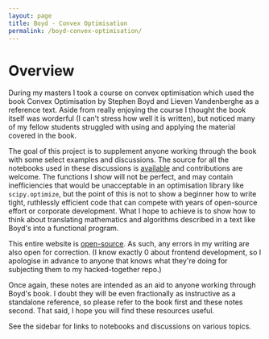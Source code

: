 ```yaml
---
layout: page
title: Boyd - Convex Optimisation
permalink: /boyd-convex-optimisation/
---
```


# Overview

During my masters I took a course on convex optimisation which used the book Convex Optimisation by Stephen Boyd and Lieven Vandenberghe as a reference text. Aside from really enjoying the course I thought the book itself was worderful (I can't stress how well it is written), but noticed many of my fellow students struggled with using and applying the material covered in the book.

The goal of this project is to supplement anyone working through the book with some select examples and discussions. The source for all the notebooks used in these discussions is [available](https://github.com/JPIvan/optimisation) and contributions are welcome. The functions I show will not be perfect, and may contain inefficiencies that would be unacceptable in an optimisation library like `scipy.optimize`, but the point of this is not to show a beginner how to write tight, ruthlessly efficient code that can compete with years of open-source effort or corporate development. What I hope to achieve is to show how to think about translating mathematics and algorithms described in a text like Boyd's into a functional program.

This entire website is [open-source](https://github.com/JPIvan/JPIvan.github.io). As such, any errors in my writing are also open for correction. (I know exactly 0 about frontend development, so I apologise in advance to anyone that knows what they're doing for subjecting them to my hacked-together repo.)

Once again, these notes are intended as an aid to anyone working through Boyd's book. I doubt they will be even fractionally as instructive as a standalone reference, so please refer to the book first and these notes second. That said, I hope you will find these resources useful.

See the sidebar for links to notebooks and discussions on various topics.
